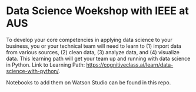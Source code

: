 # Data Science Woekshop with IEEE at AUS
To develop your core competencies in applying data science to your business, you or your technical team will need to learn to (1) import data from various sources, (2) clean data, (3) analyze data, and (4) visualize data. This learning path will get your team up and running with data science in Python.  Link to Learning Path: https://cognitiveclass.ai/learn/data-science-with-python/. 

Notebooks to add them on Watson Studio can be found in this repo.

